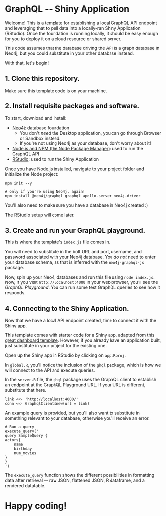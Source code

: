 # GraphQL -- Shiny Application

Welcome! This is a template for establishing a local GraphQL API endpoint and leveraging that to pull data into a locally-ran Shiny Application (RStudio). Once the foundation is running locally, it should be easy enough for you to deploy it on a cloud resource or shared server.

This code assumes that the database driving the API is a graph database in Neo4j, but you could substitute in your other database instead.

With that, let's begin!

## 1. Clone this repository.

Make sure this template code is on your machine. 

## 2. Install requisite packages and software.

To start, download and install:
* [Neo4j](https://neo4j.com/download/): database foundation
  * You don't *need* the Desktop application, you can go through Browser or Sandbox instead.
  * If you're not using Neo4j as your database, don't worry about it!
* [Node.js and NPM (the Node Package Manager)](https://nodejs.org/en/download/): used to run the GraphQL API
* [RStudio](https://www.rstudio.com/): used to run the Shiny Application

Once you have Node.js installed, navigate to your project folder and initialize the Node project:
```
npm init --y

# only if you're using Neo4j, again!
npm install @neo4j/graphql graphql apollo-server neo4j-driver
```

You'll also need to make sure you have a database in Neo4j created :) 

The RStudio setup will come later.

## 3. Create and run your GraphQL playground.

This is where the template's `index.js` file comes in.

You will need to substitute in the bolt URL and port, username, and password associated with your Neo4j database. You *do not* need to enter your database schema, as that is inferred with the `neo4j-graphql-js` package.

Now, spin up your Neo4j databases and run this file using `node index.js`. Now, if you visit `http://localhost:4000` in your web browser, you'll see the *GraphQL Playground*. You can run some test GraphQL queries to see how it responds. 

## 4. Connecting to the Shiny Application.

Now that we have a local API endpoint created, time to connect it with the Shiny app.

This template comes with starter code for a Shiny app, adapted from this [great dashboard template](https://github.com/davidmeza1/example-dashboard-shiny). However, if you already have an application built, just substitute in your project for the existing one.

Open up the Shiny app in RStudio by clicking on `app.Rproj`. 

In `global.R`, you'll notice the inclusion of the `ghql` package, which is how we will connect to the API and execute queries.

In the `server.R` file, the `ghql` package uses the GraphQL client to establish an endpoint at the GraphQL Playground URL. If your URL is different, substitute that here.

```
link <<- 'http://localhost:4000/'
conn <<- GraphqlClient$new(url = link)
```

An example query is provided, but you'll also want to substitute in something relevant to your database, otherwise you'll receive an error.

```
# Run a query
execute_query('
query SampleQuery {
actors{
    name 
    birthday
    num_movies
}
}
')
```

The `execute_query` function shows the different possibilities in formatting data after retrieval -- raw JSON, flattened JSON, R dataframe, and a rendered datatable.

# Happy coding!